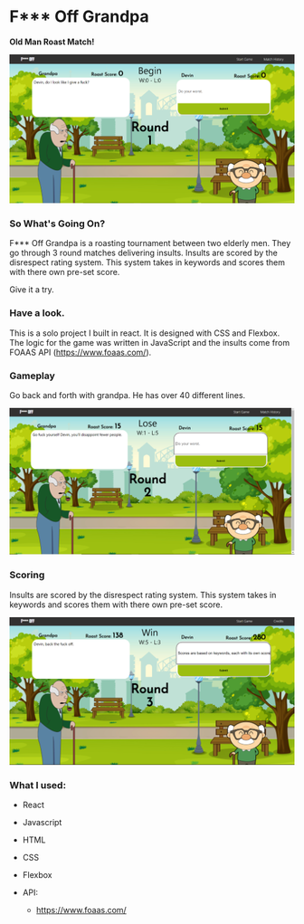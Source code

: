 # F*** Off Grandpa

**Old Man Roast Match!**

![Alt text](src/components/images/ss1.png)
<br/>

### So What's Going On?
F*** Off Grandpa is a roasting tournament between two elderly men. They go through 3 round matches delivering insults.
Insults are scored by the disrespect rating system. This system takes in keywords and scores them with there own pre-set score.

Give it a try.

### Have a look.
This is a solo project I built in react. It is designed with CSS and
Flexbox. The logic for the game was written in JavaScript and the
insults come from FOAAS API (https://www.foaas.com/).

### Gameplay
Go back and forth with grandpa. He has over 40 different lines.

![Alt text](src/components/images/ss2.png)
<br/>

### Scoring
Insults are scored by the disrespect rating system. This system takes in keywords and scores them with there own pre-set score.

![Alt text](src/components/images/ss3.png)
<br/>

### What I used:

  - React
  - Javascript
  - HTML
  - CSS 
  - Flexbox

- API:
  - https://www.foaas.com/

